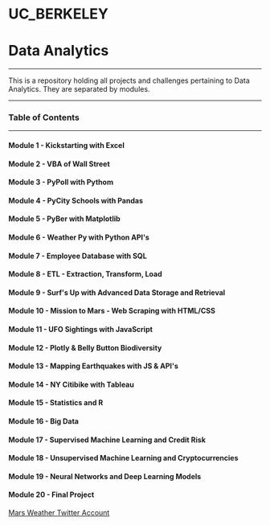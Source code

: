 # UC_BERKELEY
# Data Analytics
_______________________
This is a repository holding all projects and challenges pertaining to Data Analytics. They are separated by modules.
______________________

### Table of Contents
_____________________

#### Module 1 - Kickstarting with Excel

#### Module 2 - VBA of Wall Street

#### Module 3 - PyPoll with Pythom

#### Module 4 - PyCity Schools with Pandas

#### Module 5 - PyBer with Matplotlib

#### Module 6 - Weather Py with Python API's

#### Module 7 - Employee Database with SQL

#### Module 8 - ETL - Extraction, Transform, Load

#### Module 9 - Surf's Up with Advanced Data Storage and Retrieval

#### Module 10 - Mission to Mars - Web Scraping with HTML/CSS

#### Module 11 - UFO Sightings with JavaScript

#### Module 12 - Plotly & Belly Button Biodiversity

#### Module 13 - Mapping Earthquakes with JS & API's

#### Module 14 - NY Citibike with Tableau

#### Module 15 - Statistics and R

#### Module 16 - Big Data

#### Module 17 - Supervised Machine Learning and Credit Risk

#### Module 18 - Unsupervised Machine Learning and Cryptocurrencies

#### Module 19 - Neural Networks and Deep Learning Models

#### Module 20 - Final Project


[Mars Weather Twitter Account](https://twitter.com/marswxreport?lang=en)
